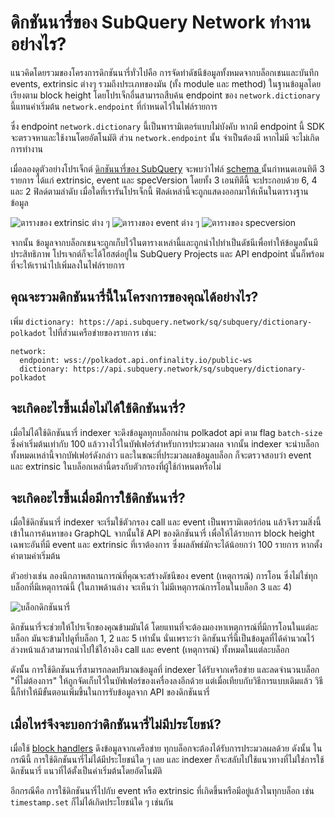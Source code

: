 # ดิกชันนารี่ของ SubQuery Network ทำงานอย่างไร?

แนวคิดโดยรวมของโครงการดิกชันนารี่ทั่วไปคือ การจัดทำดัชนีข้อมูลทั้งหมดจากบล็อกเชนและบันทึก events, extrinsic ต่างๆ รวมถึงประเภทของมัน (ทั้ง module และ method) ในฐานข้อมูลโดยเรียงตาม block height โดยโปรเจ็กอื่นสามารถสืบค้น endpoint ของ `network.dictionary` นี้แทนค่าเริ่มต้น `network.endpoint` ที่กำหนดไว้ในไฟล์รายการ

ซึ่ง endpoint `network.dictionary` นี้เป็นพารามิเตอร์แบบไม่บังคับ หากมี endpoint นี้ SDK จะตรวจหาและใช้งานโดยอัตโนมัติ ส่วน `network.endpoint` นั้น จำเป็นต้องมี หากไม่มี จะไม่เกิดการทำงาน

เมื่อลองดูตัวอย่างโปรเจ็กต์ [ดิกชันนารี่ของ SubQuery](https://github.com/subquery/subql-dictionary) จะพบว่าไฟล์ [ schema ](https://github.com/subquery/subql-dictionary/blob/main/schema.graphql) นั้นกำหนดเอนทิตี 3 รายการ ได้แก่ extrinsic, event และ specVersion โดยทั้ง 3 เอนทิตีนี้ จะประกอบด้วย 6, 4 และ 2 ฟิลด์ตามลำดับ เมื่อใดที่เรารันโปรเจ็กนี้ ฟิลด์เหล่านี้จะถูกแสดงออกมาให้เห็นในตารางฐานข้อมูล

![ตารางของ extrinsic ต่าง ๆ](/assets/img/extrinsics_table.png) ![ตารางของ event ต่าง ๆ](/assets/img/events_table.png) ![ตารางของ specversion](/assets/img/specversion_table.png)

จากนั้น ข้อมูลจากบล็อกเชนจะถูกเก็บไว้ในตารางเหล่านี้และถูกนำไปทำเป็นดัชนีเพื่อทำให้ข้อมูลนั้นมีประสิทธิภาพ โปรเจกต์ก็จะได้โฮสต์อยู่ใน SubQuery Projects และ API endpoint นั้นก็พร้อมที่จะให้เรานำไปเพิ่มลงในไฟล์รายการ

## คุณจะรวมดิกชันนารี่นี้ในโครงการของคุณได้อย่างไร?

เพิ่ม `dictionary: https://api.subquery.network/sq/subquery/dictionary-polkadot` ไปที่ส่วนเครือข่ายของรายการ เช่น:

```shell
network:
  endpoint: wss://polkadot.api.onfinality.io/public-ws
  dictionary: https://api.subquery.network/sq/subquery/dictionary-polkadot
```

## จะเกิดอะไรขึ้นเมื่อไม่ได้ใช้ดิกชันนารี่?

เมื่อไม่ได้ใช้ดิกชันนารี่ indexer จะดึงข้อมูลทุกบล็อกผ่าน polkadot api ตาม flag `batch-size` ซึ่งค่าเริ่มต้นเท่ากับ 100 แล้ววางไว้ในบัฟเฟอร์สำหรับการประมวลผล จากนั้น indexer จะนำบล็อกทั้งหมดเหล่านี้จากบัฟเฟอร์ดังกล่าว และในขณะที่ประมวลผลข้อมูลบล็อก ก็จะตรวจสอบว่า event และ extrinsic ในบล็อกเหล่านี้ตรงกับตัวกรองที่ผู้ใช้กำหนดหรือไม่

## จะเกิดอะไรขึ้นเมื่อมีการใช้ดิกชันนารี่?

เมื่อใช้ดิกชันนารี่ indexer จะเริ่มใช้ตัวกรอง call และ event เป็นพารามิเตอร์ก่อน แล้วจึงรวมสิ่งนี้เข้าในการค้นหาของ GraphQL จากนั้นใช้ API ของดิกชันนารี่ เพื่อให้ได้รายการ block height เฉพาะอันที่มี event และ extrinsic ที่เราต้องการ ซึ่งผลลัพธ์มักจะได้น้อยกว่า 100 รายการ หากตั้งค่าตามค่าเริ่มต้น

ตัวอย่างเช่น ลองนึกภาพสถานการณ์ที่คุณจะสร้างดัชนีของ event (เหตุการณ์) การโอน ซึ่งไม่ใช่ทุกบล็อกที่มีเหตุการณ์นี้ (ในภาพด้านล่าง จะเห็นว่า ไม่มีเหตุการณ์การโอนในบล็อก 3 และ 4)

![บล็อกดิกชันนารี่](/assets/img/dictionary_blocks.png)

ดิกชันนารี่จะช่วยให้โปรเจ็กของคุณข้ามมันได้ โดยแทนที่จะต้องมองหาเหตุการณ์ที่มีการโอนในแต่ละบล็อก มันจะข้ามไปดูที่บล็อก 1, 2 และ 5 เท่านั้น นั่นเพราะว่า ดิกชันนารี่นี้เป็นข้อมูลที่ได้คำนวณไว้ล่วงหน้าแล้วสามารถนำไปใช้ใอ้างอิง call และ event (เหตุการณ์) ทั้งหมดในแต่ละบล็อก

ดังนั้น การใช้ดิกชันนารี่สามารถลดปริมาณข้อมูลที่ indexer ได้รับจากเครือข่าย และลดจำนวนบล็อก "ที่ไม่ต้องการ" ให้ถูกจัดเก็บไว้ในบัฟเฟอร์ของเครื่องลงอีกด้วย แต่เมื่อเทียบกับวิธีการแบบเดิมแล้ว วิธีนี้ก็ทำให้มีขั้นตอนเพิ่มขึ้นในการรับข้อมูลจาก API ของดิกชันนารี่

## เมื่อไหร่จึงจะบอกว่าดิกชันนารี่ไม่มีประโยชน์?

เมื่อใช้ [block handlers](https://doc.subquery.network/create/mapping.html#block-handler) ดึงข้อมูลจากเครือข่าย ทุกบล็อกจะต้องได้รับการประมวลผลด้วย ดังนั้น ในกรณีนี้ การใช้ดิกชันนารี่ไม่ได้มีประโยชน์ใด ๆ เลย และ indexer ก็จะสลับไปใช้แนวทางที่ไม่ใช่การใช้ดิกชันนารี่ แนวที่ได้ตั้งเป็นค่าเริ่มต้นโดยอัตโนมัติ

อีกกรณีคือ การใช้ดิกชันนารี่ไปกับ event หรือ extrinsic ที่เกิดขึ้นหรือมีอยู่แล้วในทุกบล็อก เช่น `timestamp.set` ก็ไม่ได้เกิดประโยชน์ใด ๆ เช่นกัน
